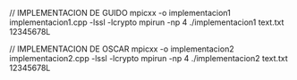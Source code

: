 // IMPLEMENTACION DE GUIDO
mpicxx -o implementacion1 implementacion1.cpp -lssl -lcrypto
mpirun -np 4 ./implementacion1 text.txt 12345678L

// IMPLEMENTACION DE OSCAR
mpicxx -o implementacion2 implementacion2.cpp -lssl -lcrypto
mpirun -np 4 ./implementacion2 text.txt 12345678L